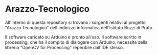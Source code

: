 Arazzo-Tecnologico
==================
All'interno di questa repository si trovano i sorgenti relativi al progetto "Arazzo Tecnologico" dell'indirizzo informatica dell'Istituto Buzzi di Prato. 

Il software caricato su Arduino è pronto all'uso.
Il software scritto in processing, che ha il compito di dialogare con Arduino, necessita della libreria "OpenCV for Processing" reperibile dall'IDE stesso. 
